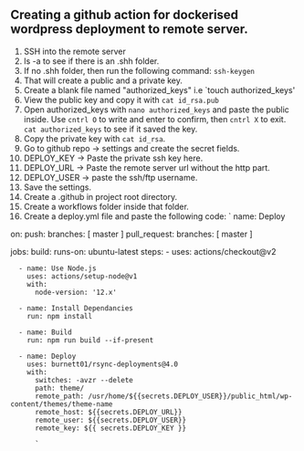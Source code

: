 ## Creating a github action for dockerised wordpress deployment to remote server. 

1. SSH into the remote server
2. ls -a to see if there is an .shh folder. 
3. If no .shh folder, then run the following command: `ssh-keygen`
4. That will create a public and a private key. 
5. Create a blank file named "authorized_keys" i.e `touch authorized_keys'
6. View the public key and copy it with `cat id_rsa.pub`
7. Open authorized_keys with `nano authorized_keys` and paste the public inside. Use `cntrl O` to write and enter to confirm, then `cntrl X` to exit. `cat authorized_keys` to see if it saved the key. 
8. Copy the private key with `cat id_rsa`.
9. Go to github repo -> settings and create the secret fields. 
10. DEPLOY_KEY -> Paste the private ssh key here. 
11. DEPLOY_URL -> Paste the remote server url without the http part. 
12. DEPLOY_USER -> paste the ssh/ftp username. 
13. Save the settings. 
16. Create a .github in project root directory. 
17. Create a workflows folder inside that folder. 
18. Create a deploy.yml file and paste the following code:
`
name: Deploy

on:
  push:
    branches: [ master ]
  pull_request:
    branches: [ master ]

jobs:
  build:
    runs-on: ubuntu-latest
    steps:
      - uses: actions/checkout@v2

      - name: Use Node.js
        uses: actions/setup-node@v1
        with:
          node-version: '12.x'

      - name: Install Dependancies
        run: npm install

      - name: Build
        run: npm run build --if-present

      - name: Deploy
        uses: burnett01/rsync-deployments@4.0
        with:
          switches: -avzr --delete
          path: theme/
          remote_path: /usr/home/${{secrets.DEPLOY_USER}}/public_html/wp-content/themes/theme-name
          remote_host: ${{secrets.DEPLOY_URL}}
          remote_user: ${{secrets.DEPLOY_USER}}
          remote_key: ${{ secrets.DEPLOY_KEY }}
          
          `
